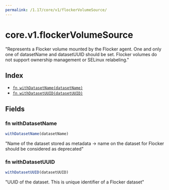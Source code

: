 ```yaml
---
permalink: /1.17/core/v1/flockerVolumeSource/
---
```


# core.v1.flockerVolumeSource

"Represents a Flocker volume mounted by the Flocker agent. One and only one of datasetName and datasetUUID should be set. Flocker volumes do not support ownership management or SELinux relabeling."

## Index

* [`fn withDatasetName(datasetName)`](#fn-withdatasetname)
* [`fn withDatasetUUID(datasetUUID)`](#fn-withdatasetuuid)

## Fields

### fn withDatasetName

```ts
withDatasetName(datasetName)
```

"Name of the dataset stored as metadata -> name on the dataset for Flocker should be considered as deprecated"

### fn withDatasetUUID

```ts
withDatasetUUID(datasetUUID)
```

"UUID of the dataset. This is unique identifier of a Flocker dataset"